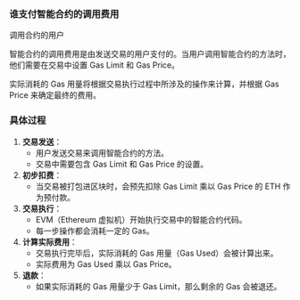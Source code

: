### 谁支付智能合约的调用费用

调用合约的用户

智能合约的调用费用是由发送交易的用户支付的。当用户调用智能合约的方法时，他们需要在交易中设置 Gas Limit 和 Gas Price。

实际消耗的 Gas 用量将根据交易执行过程中所涉及的操作来计算，并根据 Gas Price 来确定最终的费用。

### 具体过程

1. **交易发送**：
    - 用户发送交易来调用智能合约的方法。
    - 交易中需要包含 Gas Limit 和 Gas Price 的设置。
2. **初步扣费**：
    - 当交易被打包进区块时，会预先扣除 Gas Limit 乘以 Gas Price 的 ETH 作为预付款。
3. **交易执行**：
    - EVM（Ethereum 虚拟机）开始执行交易中的智能合约代码。
    - 每一步操作都会消耗一定的 Gas。
4. **计算实际费用**：
    - 交易执行完毕后，实际消耗的 Gas 用量（Gas Used）会被计算出来。
    - 实际费用为 Gas Used 乘以 Gas Price。
5. **退款**：
    - 如果实际消耗的 Gas 用量少于 Gas Limit，那么剩余的 Gas 会被退还。